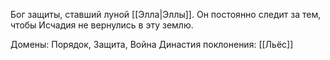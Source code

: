 Бог защиты, ставший луной [[Элла|Эллы]]. Он постоянно следит за тем, чтобы Исчадия не вернулись в эту землю.

Домены: Порядок, Защита, Война
Династия поклонения: [[Льёс]]